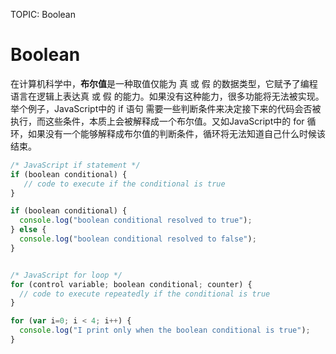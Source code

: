 TOPIC: Boolean

# Boolean

在计算机科学中，**布尔值**是一种取值仅能为 真 或 假 的数据类型，它赋予了编程语言在逻辑上表达真 或 假 的能力。如果没有这种能力，很多功能将无法被实现。举个例子，JavaScript中的 if
语句 需要一些判断条件来决定接下来的代码会否被执行，而这些条件，本质上会被解释成一个布尔值。又如JavaScript中的 for 循环，如果没有一个能够解释成布尔值的判断条件，循环将无法知道自己什么时候该结束。

```javascript
/* JavaScript if statement */
if (boolean conditional) {
   // code to execute if the conditional is true
}

if (boolean conditional) {
  console.log("boolean conditional resolved to true");
} else {
  console.log("boolean conditional resolved to false");
}


/* JavaScript for loop */
for (control variable; boolean conditional; counter) {
  // code to execute repeatedly if the conditional is true
}

for (var i=0; i < 4; i++) {
  console.log("I print only when the boolean conditional is true");
}
```
